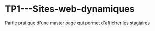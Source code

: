 # TP1---Sites-web-dynamiques
Partie pratique d'une master page qui permet d'afficher les stagiaires
